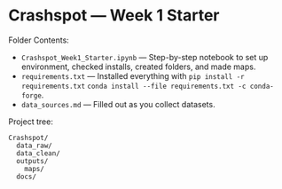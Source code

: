 # Crashspot — Week 1 Starter

Folder Contents:
- `Crashspot_Week1_Starter.ipynb` — Step-by-step notebook to set up environment, checked installs, created folders, and made maps.
- `requirements.txt` — Installed everything with `pip install -r requirements.txt` `conda install --file requirements.txt -c conda-forge`.
- `data_sources.md` — Filled out as you collect datasets.

Project tree:
```
Crashspot/
  data_raw/
  data_clean/
  outputs/
    maps/
  docs/
```
